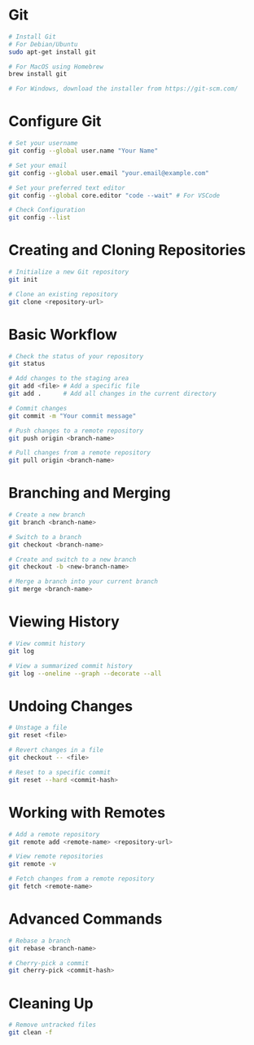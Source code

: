 
# Git

```bash
# Install Git
# For Debian/Ubuntu
sudo apt-get install git

# For MacOS using Homebrew
brew install git

# For Windows, download the installer from https://git-scm.com/
```

# Configure Git
```bash
# Set your username
git config --global user.name "Your Name"

# Set your email
git config --global user.email "your.email@example.com"

# Set your preferred text editor
git config --global core.editor "code --wait" # For VSCode

# Check Configuration
git config --list
```

# Creating and Cloning Repositories

```bash
# Initialize a new Git repository
git init

# Clone an existing repository
git clone <repository-url>
```
# Basic Workflow
```bash
# Check the status of your repository
git status

# Add changes to the staging area
git add <file> # Add a specific file
git add .      # Add all changes in the current directory

# Commit changes
git commit -m "Your commit message"

# Push changes to a remote repository
git push origin <branch-name>

# Pull changes from a remote repository
git pull origin <branch-name>
```

# Branching and Merging

```bash
# Create a new branch
git branch <branch-name>

# Switch to a branch
git checkout <branch-name>

# Create and switch to a new branch
git checkout -b <new-branch-name>

# Merge a branch into your current branch
git merge <branch-name>
```
# Viewing History

```bash
# View commit history
git log

# View a summarized commit history
git log --oneline --graph --decorate --all
```
# Undoing Changes
```bash
# Unstage a file
git reset <file>

# Revert changes in a file
git checkout -- <file>

# Reset to a specific commit
git reset --hard <commit-hash>
```
# Working with Remotes

```bash
# Add a remote repository
git remote add <remote-name> <repository-url>

# View remote repositories
git remote -v

# Fetch changes from a remote repository
git fetch <remote-name>
```
# Advanced Commands

```bash
# Rebase a branch
git rebase <branch-name>

# Cherry-pick a commit
git cherry-pick <commit-hash>
```
# Cleaning Up

```bash
# Remove untracked files
git clean -f
